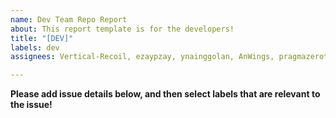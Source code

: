 ```yaml
---
name: Dev Team Repo Report
about: This report template is for the developers!
title: "[DEV]"
labels: dev
assignees: Vertical-Recoil, ezaypzay, ynainggolan, AnWings, pragmazerotimes

---
```


**Please add issue details below, and then select labels that are relevant to the issue!**
